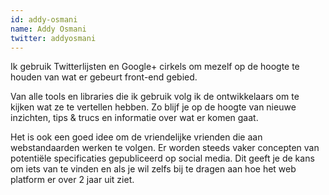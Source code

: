 ```yaml
---
id: addy-osmani
name: Addy Osmani
twitter: addyosmani
---
```


Ik gebruik Twitterlijsten en Google+ cirkels om mezelf op de hoogte te houden van wat er gebeurt front-end gebied. 

Van alle tools en libraries die ik gebruik volg ik de ontwikkelaars om te kijken wat ze te vertellen hebben. Zo blijf je op de hoogte van nieuwe inzichten, tips & trucs en informatie over wat er komen gaat.

Het is ook een goed idee om de vriendelijke vrienden die aan webstandaarden werken te volgen. Er worden steeds vaker concepten van potentiële specificaties gepubliceerd op social media. Dit geeft je de kans om iets van te vinden en als je wil zelfs bij te dragen aan hoe het web platform er over 2 jaar uit ziet.